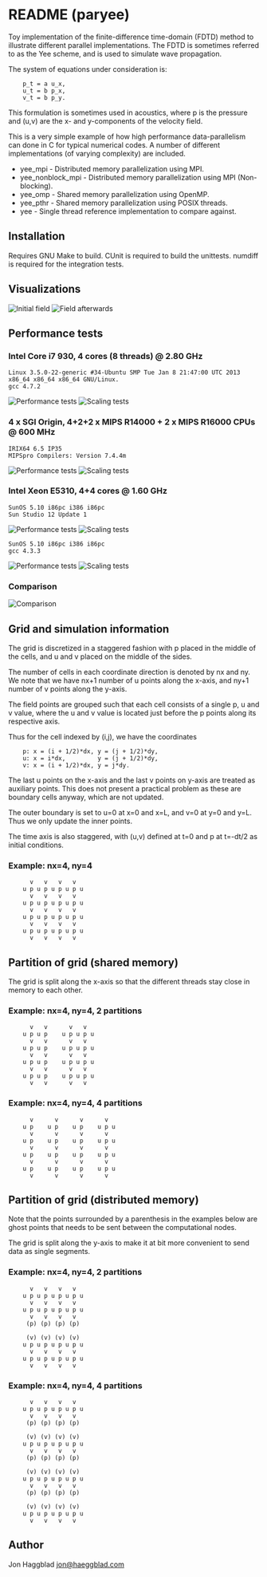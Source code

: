 README (paryee)
===============

Toy implementation of the finite-difference time-domain (FDTD) method to
illustrate different parallel implementations. The FDTD is sometimes referred
to as the Yee scheme, and is used to simulate wave propagation.

The system of equations under consideration is:

        p_t = a u_x,
        u_t = b p_x,
        v_t = b p_y.

This formulation is sometimes used in acoustics, where p is the pressure and
(u,v) are the x- and y-components of the velocity field. 

This is a very simple example of how high performance data-parallelism can done
in C for typical numerical codes.  A number of different implementations (of
varying complexity) are included.

- yee_mpi           - Distributed memory parallelization using MPI.
- yee_nonblock_mpi  - Distributed memory parallelization using MPI (Non-blocking).
- yee_omp           - Shared memory parallelization using OpenMP.
- yee_pthr          - Shared memory parallelization using POSIX threads.
- yee               - Single thread reference implementation to compare against.

Installation
------------

Requires GNU Make to build. CUnit is required to build the unittests. numdiff is required for the integration tests.

Visualizations
--------------

![Initial field](https://raw.github.com/octol/paryee/master/figures/yee0.png)
![Field afterwards](https://raw.github.com/octol/paryee/master/figures/yee.png)

Performance tests
-----------------

### Intel Core i7 930, 4 cores (8 threads) @ 2.80 GHz

    Linux 3.5.0-22-generic #34-Ubuntu SMP Tue Jan 8 21:47:00 UTC 2013 x86_64 x86_64 x86_64 GNU/Linux.
    gcc 4.7.2

![Performance tests](https://raw.github.com/octol/paryee/master/perf-test-saved/swiftsure/tests_perf_8.png)
![Scaling tests](https://raw.github.com/octol/paryee/master/perf-test-saved/swiftsure/tests_scaling.png)

### 4 x SGI Origin, 4+2+2 x MIPS R14000 + 2 x MIPS R16000 CPUs @ 600 MHz

    IRIX64 6.5 IP35
    MIPSpro Compilers: Version 7.4.4m

![Performance tests](https://raw.github.com/octol/paryee/master/perf-test-saved/asuka2/tests_perf_10.png)
![Scaling tests](https://raw.github.com/octol/paryee/master/perf-test-saved/asuka2/tests_scaling.png)

### Intel Xeon E5310, 4+4 cores  @ 1.60 GHz

    SunOS 5.10 i86pc i386 i86pc
    Sun Studio 12 Update 1

![Performance tests](https://raw.github.com/octol/paryee/master/perf-test-saved/europa/tests_perf_8.png)
![Scaling tests](https://raw.github.com/octol/paryee/master/perf-test-saved/europa/tests_scaling.png)

    SunOS 5.10 i86pc i386 i86pc
    gcc 4.3.3

![Performance tests](https://raw.github.com/octol/paryee/master/perf-test-saved/europa-gcc/tests_perf_8.png)
![Scaling tests](https://raw.github.com/octol/paryee/master/perf-test-saved/europa-gcc/tests_scaling.png)

### Comparison
![Comparison](https://raw.github.com/octol/paryee/master/figures/tests_perf_comparison.png)


Grid and simulation information
-------------------------------

The grid is discretized in a staggered fashion with p placed in the middle of
the cells, and u and v placed on the middle of the sides.

The number of cells in each coordinate direction is denoted by nx and ny. We
note that we have nx+1 number of u points along the x-axis, and ny+1 number of
v points along the y-axis. 

The field points are grouped such that each cell consists of a single p, u
and v value, where the u and v value is located just before the p points along
its respective axis. 

Thus for the cell indexed by (i,j), we have the coordinates

        p: x = (i + 1/2)*dx, y = (j + 1/2)*dy,
        u: x = i*dx,         y = (j + 1/2)*dy,
        v: x = (i + 1/2)*dx, y = j*dy.

The last u points on the x-axis and the last v points on
y-axis are treated as auxiliary points. This does not present a practical
problem as these are boundary cells anyway, which are not updated.

The outer boundary is set to u=0 at x=0 and x=L, and v=0 at y=0 and y=L. Thus
we only update the inner points. 

The time axis is also staggered, with (u,v) defined at t=0 and p at t=-dt/2 as
initial conditions. 

### Example: nx=4, ny=4

          v   v   v   v     
        u p u p u p u p u   
          v   v   v   v
        u p u p u p u p u
          v   v   v   v 
        u p u p u p u p u
          v   v   v   v 
        u p u p u p u p u
          v   v   v   v

Partition of grid (shared memory)
---------------------------------

The grid is split along the x-axis so that the different threads stay close in
memory to each other.

### Example: nx=4, ny=4, 2 partitions

          v   v      v   v     
        u p u p    u p u p u   
          v   v      v   v
        u p u p    u p u p u
          v   v      v   v
        u p u p    u p u p u
          v   v      v   v
        u p u p    u p u p u
          v   v      v   v

### Example: nx=4, ny=4, 4 partitions

          v      v      v      v     
        u p    u p    u p    u p u   
          v      v      v      v
        u p    u p    u p    u p u
          v      v      v      v
        u p    u p    u p    u p u
          v      v      v      v
        u p    u p    u p    u p u
          v      v      v      v


Partition of grid (distributed memory)
--------------------------------------

Note that the points surrounded by a parenthesis in the examples below are
ghost points that needs to be sent between the computational nodes.

The grid is split along the y-axis to make it at bit more convenient to send
data as single segments.

### Example: nx=4, ny=4, 2 partitions

          v   v   v   v     
        u p u p u p u p u   
          v   v   v   v
        u p u p u p u p u
          v   v   v   v
         (p) (p) (p) (p)
        
         (v) (v) (v) (v)
        u p u p u p u p u
          v   v   v   v
        u p u p u p u p u
          v   v   v   v

### Example: nx=4, ny=4, 4 partitions

          v   v   v   v     
        u p u p u p u p u  
          v   v   v   v
         (p) (p) (p) (p)

         (v) (v) (v) (v)
        u p u p u p u p u
          v   v   v   v
         (p) (p) (p) (p)

         (v) (v) (v) (v)
        u p u p u p u p u
          v   v   v   v
         (p) (p) (p) (p)

         (v) (v) (v) (v)
        u p u p u p u p u
          v   v   v   v

Author
------

Jon Haggblad <jon@haeggblad.com>


